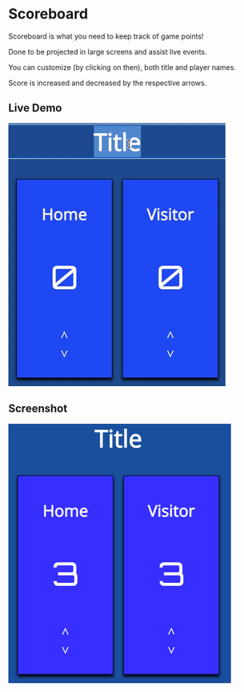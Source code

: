 # Scoreboard

Scoreboard is what you need to keep track of game points!

Done to be projected in large screens and assist live events.

You can customize (by clicking on then), both title and player names.

Score is increased and decreased by the respective arrows.

## Live Demo
![scoreboard](img/demo.gif)

## Screenshot
![scoreboard](img/demo.png)
